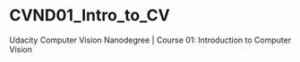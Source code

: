 # CVND01_Intro_to_CV
Udacity Computer Vision Nanodegree | Course 01: Introduction to Computer Vision

